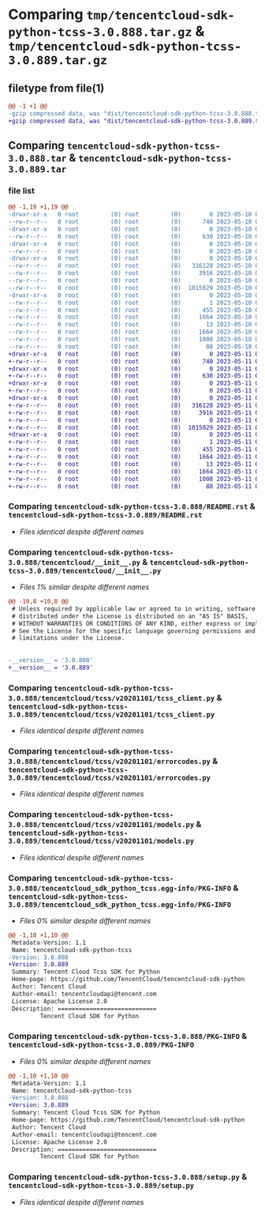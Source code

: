 # Comparing `tmp/tencentcloud-sdk-python-tcss-3.0.888.tar.gz` & `tmp/tencentcloud-sdk-python-tcss-3.0.889.tar.gz`

## filetype from file(1)

```diff
@@ -1 +1 @@
-gzip compressed data, was "dist/tencentcloud-sdk-python-tcss-3.0.888.tar", last modified: Wed May 10 02:49:47 2023, max compression
+gzip compressed data, was "dist/tencentcloud-sdk-python-tcss-3.0.889.tar", last modified: Thu May 11 03:18:50 2023, max compression
```

## Comparing `tencentcloud-sdk-python-tcss-3.0.888.tar` & `tencentcloud-sdk-python-tcss-3.0.889.tar`

### file list

```diff
@@ -1,19 +1,19 @@
-drwxr-xr-x   0 root         (0) root         (0)        0 2023-05-10 02:49:47.000000 tencentcloud-sdk-python-tcss-3.0.888/
--rw-r--r--   0 root         (0) root         (0)      740 2023-05-10 02:49:47.000000 tencentcloud-sdk-python-tcss-3.0.888/README.rst
-drwxr-xr-x   0 root         (0) root         (0)        0 2023-05-10 02:49:47.000000 tencentcloud-sdk-python-tcss-3.0.888/tencentcloud/
--rw-r--r--   0 root         (0) root         (0)      630 2023-05-10 02:49:47.000000 tencentcloud-sdk-python-tcss-3.0.888/tencentcloud/__init__.py
-drwxr-xr-x   0 root         (0) root         (0)        0 2023-05-10 02:49:47.000000 tencentcloud-sdk-python-tcss-3.0.888/tencentcloud/tcss/
--rw-r--r--   0 root         (0) root         (0)        0 2023-05-10 02:49:47.000000 tencentcloud-sdk-python-tcss-3.0.888/tencentcloud/tcss/__init__.py
-drwxr-xr-x   0 root         (0) root         (0)        0 2023-05-10 02:49:47.000000 tencentcloud-sdk-python-tcss-3.0.888/tencentcloud/tcss/v20201101/
--rw-r--r--   0 root         (0) root         (0)   316128 2023-05-10 02:49:47.000000 tencentcloud-sdk-python-tcss-3.0.888/tencentcloud/tcss/v20201101/tcss_client.py
--rw-r--r--   0 root         (0) root         (0)     3916 2023-05-10 02:49:47.000000 tencentcloud-sdk-python-tcss-3.0.888/tencentcloud/tcss/v20201101/errorcodes.py
--rw-r--r--   0 root         (0) root         (0)        0 2023-05-10 02:49:47.000000 tencentcloud-sdk-python-tcss-3.0.888/tencentcloud/tcss/v20201101/__init__.py
--rw-r--r--   0 root         (0) root         (0)  1015029 2023-05-10 02:49:47.000000 tencentcloud-sdk-python-tcss-3.0.888/tencentcloud/tcss/v20201101/models.py
-drwxr-xr-x   0 root         (0) root         (0)        0 2023-05-10 02:49:47.000000 tencentcloud-sdk-python-tcss-3.0.888/tencentcloud_sdk_python_tcss.egg-info/
--rw-r--r--   0 root         (0) root         (0)        1 2023-05-10 02:49:47.000000 tencentcloud-sdk-python-tcss-3.0.888/tencentcloud_sdk_python_tcss.egg-info/dependency_links.txt
--rw-r--r--   0 root         (0) root         (0)      455 2023-05-10 02:49:47.000000 tencentcloud-sdk-python-tcss-3.0.888/tencentcloud_sdk_python_tcss.egg-info/SOURCES.txt
--rw-r--r--   0 root         (0) root         (0)     1664 2023-05-10 02:49:47.000000 tencentcloud-sdk-python-tcss-3.0.888/tencentcloud_sdk_python_tcss.egg-info/PKG-INFO
--rw-r--r--   0 root         (0) root         (0)       13 2023-05-10 02:49:47.000000 tencentcloud-sdk-python-tcss-3.0.888/tencentcloud_sdk_python_tcss.egg-info/top_level.txt
--rw-r--r--   0 root         (0) root         (0)     1664 2023-05-10 02:49:47.000000 tencentcloud-sdk-python-tcss-3.0.888/PKG-INFO
--rw-r--r--   0 root         (0) root         (0)     1008 2023-05-10 02:49:47.000000 tencentcloud-sdk-python-tcss-3.0.888/setup.py
--rw-r--r--   0 root         (0) root         (0)       88 2023-05-10 02:49:47.000000 tencentcloud-sdk-python-tcss-3.0.888/setup.cfg
+drwxr-xr-x   0 root         (0) root         (0)        0 2023-05-11 03:18:50.000000 tencentcloud-sdk-python-tcss-3.0.889/
+-rw-r--r--   0 root         (0) root         (0)      740 2023-05-11 03:18:50.000000 tencentcloud-sdk-python-tcss-3.0.889/README.rst
+drwxr-xr-x   0 root         (0) root         (0)        0 2023-05-11 03:18:50.000000 tencentcloud-sdk-python-tcss-3.0.889/tencentcloud/
+-rw-r--r--   0 root         (0) root         (0)      630 2023-05-11 03:18:50.000000 tencentcloud-sdk-python-tcss-3.0.889/tencentcloud/__init__.py
+drwxr-xr-x   0 root         (0) root         (0)        0 2023-05-11 03:18:50.000000 tencentcloud-sdk-python-tcss-3.0.889/tencentcloud/tcss/
+-rw-r--r--   0 root         (0) root         (0)        0 2023-05-11 03:18:50.000000 tencentcloud-sdk-python-tcss-3.0.889/tencentcloud/tcss/__init__.py
+drwxr-xr-x   0 root         (0) root         (0)        0 2023-05-11 03:18:50.000000 tencentcloud-sdk-python-tcss-3.0.889/tencentcloud/tcss/v20201101/
+-rw-r--r--   0 root         (0) root         (0)   316128 2023-05-11 03:18:50.000000 tencentcloud-sdk-python-tcss-3.0.889/tencentcloud/tcss/v20201101/tcss_client.py
+-rw-r--r--   0 root         (0) root         (0)     3916 2023-05-11 03:18:50.000000 tencentcloud-sdk-python-tcss-3.0.889/tencentcloud/tcss/v20201101/errorcodes.py
+-rw-r--r--   0 root         (0) root         (0)        0 2023-05-11 03:18:50.000000 tencentcloud-sdk-python-tcss-3.0.889/tencentcloud/tcss/v20201101/__init__.py
+-rw-r--r--   0 root         (0) root         (0)  1015029 2023-05-11 03:18:50.000000 tencentcloud-sdk-python-tcss-3.0.889/tencentcloud/tcss/v20201101/models.py
+drwxr-xr-x   0 root         (0) root         (0)        0 2023-05-11 03:18:50.000000 tencentcloud-sdk-python-tcss-3.0.889/tencentcloud_sdk_python_tcss.egg-info/
+-rw-r--r--   0 root         (0) root         (0)        1 2023-05-11 03:18:50.000000 tencentcloud-sdk-python-tcss-3.0.889/tencentcloud_sdk_python_tcss.egg-info/dependency_links.txt
+-rw-r--r--   0 root         (0) root         (0)      455 2023-05-11 03:18:50.000000 tencentcloud-sdk-python-tcss-3.0.889/tencentcloud_sdk_python_tcss.egg-info/SOURCES.txt
+-rw-r--r--   0 root         (0) root         (0)     1664 2023-05-11 03:18:50.000000 tencentcloud-sdk-python-tcss-3.0.889/tencentcloud_sdk_python_tcss.egg-info/PKG-INFO
+-rw-r--r--   0 root         (0) root         (0)       13 2023-05-11 03:18:50.000000 tencentcloud-sdk-python-tcss-3.0.889/tencentcloud_sdk_python_tcss.egg-info/top_level.txt
+-rw-r--r--   0 root         (0) root         (0)     1664 2023-05-11 03:18:50.000000 tencentcloud-sdk-python-tcss-3.0.889/PKG-INFO
+-rw-r--r--   0 root         (0) root         (0)     1008 2023-05-11 03:18:50.000000 tencentcloud-sdk-python-tcss-3.0.889/setup.py
+-rw-r--r--   0 root         (0) root         (0)       88 2023-05-11 03:18:50.000000 tencentcloud-sdk-python-tcss-3.0.889/setup.cfg
```

### Comparing `tencentcloud-sdk-python-tcss-3.0.888/README.rst` & `tencentcloud-sdk-python-tcss-3.0.889/README.rst`

 * *Files identical despite different names*

### Comparing `tencentcloud-sdk-python-tcss-3.0.888/tencentcloud/__init__.py` & `tencentcloud-sdk-python-tcss-3.0.889/tencentcloud/__init__.py`

 * *Files 1% similar despite different names*

```diff
@@ -10,8 +10,8 @@
 # Unless required by applicable law or agreed to in writing, software
 # distributed under the License is distributed on an "AS IS" BASIS,
 # WITHOUT WARRANTIES OR CONDITIONS OF ANY KIND, either express or implied.
 # See the License for the specific language governing permissions and
 # limitations under the License.
 
 
-__version__ = '3.0.888'
+__version__ = '3.0.889'
```

### Comparing `tencentcloud-sdk-python-tcss-3.0.888/tencentcloud/tcss/v20201101/tcss_client.py` & `tencentcloud-sdk-python-tcss-3.0.889/tencentcloud/tcss/v20201101/tcss_client.py`

 * *Files identical despite different names*

### Comparing `tencentcloud-sdk-python-tcss-3.0.888/tencentcloud/tcss/v20201101/errorcodes.py` & `tencentcloud-sdk-python-tcss-3.0.889/tencentcloud/tcss/v20201101/errorcodes.py`

 * *Files identical despite different names*

### Comparing `tencentcloud-sdk-python-tcss-3.0.888/tencentcloud/tcss/v20201101/models.py` & `tencentcloud-sdk-python-tcss-3.0.889/tencentcloud/tcss/v20201101/models.py`

 * *Files identical despite different names*

### Comparing `tencentcloud-sdk-python-tcss-3.0.888/tencentcloud_sdk_python_tcss.egg-info/PKG-INFO` & `tencentcloud-sdk-python-tcss-3.0.889/tencentcloud_sdk_python_tcss.egg-info/PKG-INFO`

 * *Files 0% similar despite different names*

```diff
@@ -1,10 +1,10 @@
 Metadata-Version: 1.1
 Name: tencentcloud-sdk-python-tcss
-Version: 3.0.888
+Version: 3.0.889
 Summary: Tencent Cloud Tcss SDK for Python
 Home-page: https://github.com/TencentCloud/tencentcloud-sdk-python
 Author: Tencent Cloud
 Author-email: tencentcloudapi@tencent.com
 License: Apache License 2.0
 Description: ============================
         Tencent Cloud SDK for Python
```

### Comparing `tencentcloud-sdk-python-tcss-3.0.888/PKG-INFO` & `tencentcloud-sdk-python-tcss-3.0.889/PKG-INFO`

 * *Files 0% similar despite different names*

```diff
@@ -1,10 +1,10 @@
 Metadata-Version: 1.1
 Name: tencentcloud-sdk-python-tcss
-Version: 3.0.888
+Version: 3.0.889
 Summary: Tencent Cloud Tcss SDK for Python
 Home-page: https://github.com/TencentCloud/tencentcloud-sdk-python
 Author: Tencent Cloud
 Author-email: tencentcloudapi@tencent.com
 License: Apache License 2.0
 Description: ============================
         Tencent Cloud SDK for Python
```

### Comparing `tencentcloud-sdk-python-tcss-3.0.888/setup.py` & `tencentcloud-sdk-python-tcss-3.0.889/setup.py`

 * *Files identical despite different names*

